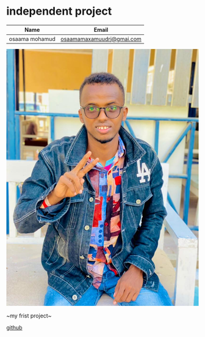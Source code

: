 # independent project

|Name|Email|
|----|-----|
|osaama mohamud|osaamamaxamuudrj@gmai.com|

![img](index.jpeg)

~my frist project~

[github](https://github.com/settings/tokens)
